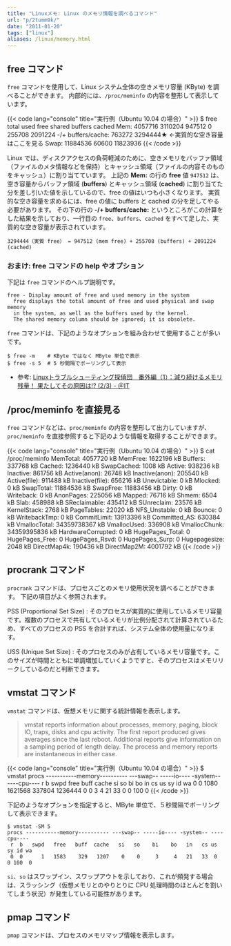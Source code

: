 ```yaml
---
title: "Linuxメモ: Linux のメモリ情報を調べるコマンド"
url: "p/2tumm9k/"
date: "2011-01-20"
tags: ["linux"]
aliases: /linux/memory.html
---
```


free コマンド
----

`free` コマンドを使用して、Linux システム全体の空きメモリ容量 (KByte) を調べることができます。
内部的には、`/proc/meminfo` の内容を整形して表示しています。

{{< code lang="console" title="実行例（Ubuntu 10.04 の場合）" >}}
$ free
             total       used       free     shared    buffers     cached
Mem:       4057716    3110204     947512          0     255708    2091224
-/+ buffers/cache:     763272    3294444★ ←実質的な空き容量はここを見る
Swap:     11884536      60600   11823936
{{< /code >}}

Linux では、ディスクアクセスの負荷軽減のために、空きメモリをバッファ領域（ファイルのメタ情報などを保持）とキャッシュ領域（ファイルの内容そのものをキャッシュ）に割り当てています。
上記の **Mem:** の行の **free** 値 `947512` は、空き容量からバッファ領域 (**buffers**) とキャッシュ領域 (**cached**) に割り当てた分を差し引いた値を示しているので、free の値はいつも小さくなります。
実質的な空き容量を求めるには、free の値に buffers と cached の分を足してやる必要があります。
その下の行の **-/+ buffers/cache:** というところがこの計算をした結果を示しており、一行目の `free`、`buffers`、`cached` をすべて足した、実質的な空き容量が表示されています。

```
3294444（実質 free） = 947512 (mem free) + 255708 (buffers) + 2091224 (cached)
```

### おまけ: free コマンドの help やオプション

下記は `free` コマンドのヘルプ説明です。

```
free - Display amount of free and used memory in the system
  free displays the total amount of free and used physical and swap memory
  in the system, as well as the buffers used by the kernel.
  The shared memory column should be ignored; it is obsolete.
```

`free` コマンドは、下記のようなオプションを組み合わせて使用することが多いです。

```console
$ free -m    # KByte ではなく MByte 単位で表示
$ free -s 5  # 5 秒間隔でポーリングして表示
```

- 参考: [Linuxトラブルシューティング探偵団　番外編（1）：減り続けるメモリ残量！ 果たしてその原因は!? (2/3) - ＠IT](http://www.atmarkit.co.jp/ait/articles/0810/01/news134_2.html)


/proc/meminfo を直接見る
----

`free` コマンドなどは、`proc/meminfo` の内容を整形して出力していますが、`proc/meminfo` を直接参照すると下記のような情報を取得することができます。

{{< code lang="console" title="実行例（Ubuntu 10.04 の場合）" >}}
$ cat /proc/meminfo
MemTotal:        4057720 kB
MemFree:         1622196 kB
Buffers:          337768 kB
Cached:          1236440 kB
SwapCached:         1008 kB
Active:           938236 kB
Inactive:         861756 kB
Active(anon):      26748 kB
Inactive(anon):   205540 kB
Active(file):     911488 kB
Inactive(file):   656216 kB
Unevictable:           0 kB
Mlocked:               0 kB
SwapTotal:      11884536 kB
SwapFree:       11883456 kB
Dirty:                 0 kB
Writeback:             0 kB
AnonPages:        225056 kB
Mapped:            76716 kB
Shmem:              6504 kB
Slab:             458988 kB
SReclaimable:     435412 kB
SUnreclaim:        23576 kB
KernelStack:        2768 kB
PageTables:        22020 kB
NFS_Unstable:          0 kB
Bounce:                0 kB
WritebackTmp:          0 kB
CommitLimit:    13913396 kB
Committed_AS:     630384 kB
VmallocTotal:   34359738367 kB
VmallocUsed:      336908 kB
VmallocChunk:   34359395836 kB
HardwareCorrupted:     0 kB
HugePages_Total:       0
HugePages_Free:        0
HugePages_Rsvd:        0
HugePages_Surp:        0
Hugepagesize:       2048 kB
DirectMap4k:      190436 kB
DirectMap2M:     4001792 kB
{{< /code >}}


procrank コマンド
----

`procrank` コマンドは、プロセスごとのメモリ使用状況を調べることができます。
下記の項目がよく参照されます。

PSS (Proportional Set Size)
: そのプロセスが実質的に使用しているメモリ容量です。複数のプロセスで共有しているメモリが比例分配されて計算されているため、すべてのプロセスの PSS を合計すれば、システム全体の使用量になります。

USS (Unique Set Size)
: そのプロセスのみが占有しているメモリ容量です。このサイズが時間とともに単調増加していくようですと、そのプロセスはメモリリークしているのだと判断できます。


vmstat コマンド
----

`vmstat` コマンドは、仮想メモリに関する統計情報を表示します。

> vmstat reports information about processes, memory, paging, block IO, traps, disks and cpu activity.  The first report produced gives averages since the last reboot.  Additional reports give information on a sampling period of length delay.  The process and memory reports are instantaneous in either case.

{{< code lang="console" title="実行例（Ubuntu 10.04 の場合）" >}}
$ vmstat
procs -----------memory---------- ---swap-- -----io---- -system-- ----cpu----
 r  b   swpd   free   buff  cache   si   so    bi    bo   in   cs us sy id wa
 0  0   1080 1621568 337804 1236444    0    0     3     4   21   33  0  0 100  0
{{< /code >}}

下記のようなオプションを指定すると、MByte 単位で、５秒間隔でポーリングして表示できます。

```
$ vmstat -SM 5
procs -----------memory---------- ---swap-- -----io---- -system-- ----cpu----
 r  b   swpd   free   buff  cache   si   so    bi    bo   in   cs us sy id wa
 0  0      1   1583    329   1207    0    0     3     4   21   33  0  0 100  0
```

`si`、`so` はスワップイン、スワップアウトを示しており、これが頻発する場合は、スラッシング（仮想メモリとのやりとりに CPU 処理時間のほとんどを割いてしまう状況）が発生している可能性があります。


pmap コマンド
----

`pmap` コマンドは、プロセスのメモリマップ情報を表示します。

